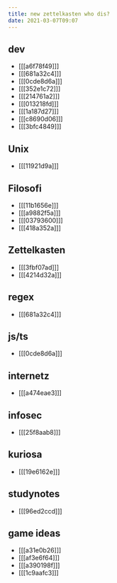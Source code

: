 ```yaml
---
title: new zettelkasten who dis?
date: 2021-03-07T09:07
---
```


## dev

- [[[a6f78f49]]]
- [[[681a32c4]]]
- [[[0cde8d6a]]]
- [[[352e1c72]]]
- [[[214761a2]]]
- [[[013218fd]]]
- [[[1a187d27]]]
- [[[c8690d06]]]
- [[[3bfc4849]]]


## Unix

- [[[11921d9a]]]


## Filosofi

- [[[11b1656e]]]
- [[[a9882f5a]]]
- [[[03793600]]]
- [[[418a352a]]] 


## Zettelkasten

- [[[3fbf07ad]]]
- [[[4214d32a]]]


## regex

- [[[681a32c4]]]


## js/ts

- [[[0cde8d6a]]]


## internetz

- [[[a474eae3]]]


## infosec

- [[[25f8aab8]]]


## kuriosa

- [[[19e6162e]]]


## studynotes

- [[[96ed2ccd]]]


## game ideas

- [[[a31e0b26]]] 
- [[[af3e6f64]]] 
- [[[a390198f]]] 
- [[[1c9aafc3]]] 
